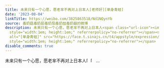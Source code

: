 ```yaml
---
title: 未来只有一个心愿，愿老芈不再对上日本人[老师好][单身青蛙]
date: '2023-08-04'
linkTitle: https://weibo.com/3825863518/Nd1NQynYb
source: 毒奶菇毒奶茹毒奶茄毒奶喆毒奶囍的微博
description: 未来只有一个心愿，愿老芈不再对上日本人<span class="url-icon"><img alt="[老师好]" src="https://face.t.sinajs.cn/t4/appstyle/expression/ext/normal/0d/2022_Teacher_org.png"
  style="width:1em; height:1em;" referrerpolicy="no-referrer"></span><span class="url-icon"><img
  alt="[单身青蛙]" src="https://face.t.sinajs.cn/t4/appstyle/expression/ext/normal/6c/2022_SingleFrog_org.png"
  style="width:1em; height:1em;" referrerpolicy="no-referrer"></span>  ...
disable_comments: true
---
```

未来只有一个心愿，愿老芈不再对上日本人<span class="url-icon"><img alt="[老师好]" src="https://face.t.sinajs.cn/t4/appstyle/expression/ext/normal/0d/2022_Teacher_org.png" style="width:1em; height:1em;" referrerpolicy="no-referrer"></span><span class="url-icon"><img alt="[单身青蛙]" src="https://face.t.sinajs.cn/t4/appstyle/expression/ext/normal/6c/2022_SingleFrog_org.png" style="width:1em; height:1em;" referrerpolicy="no-referrer"></span>  ...